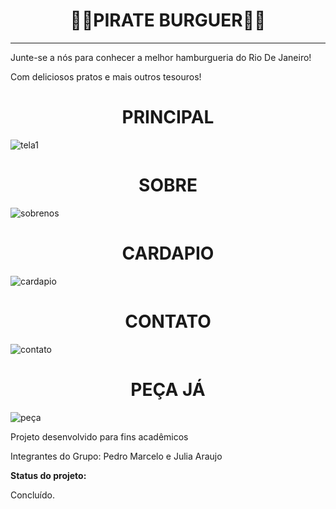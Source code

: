 <h1 align="center">  🏴‍☠️PIRATE BURGUER🏴‍☠️</h1>

<hr>
<p>Junte-se a nós para conhecer a melhor hamburgueria do Rio De Janeiro!</p>
<p>Com deliciosos pratos e mais outros tesouros!</p>

<h1 align="center"> PRINCIPAL </h1>

![tela1](https://github.com/dev-juliaa/PIRATE_BURGUER/assets/63320916/c88ea4bc-f025-4bbf-a720-b592f9bfb54c)

<h1 align="center"> SOBRE </h1>

![sobrenos](https://github.com/dev-juliaa/PIRATE_BURGUER/assets/63320916/4a0f2a7b-3420-464d-8f2a-c1a5e1d44077)

<h1 align="center"> CARDAPIO </h1>

![cardapio](https://github.com/dev-juliaa/PIRATE_BURGUER/assets/63320916/c4d37492-8f1a-49f8-983b-bd8a48e2a66c)

<h1 align="center"> CONTATO </h1>

![contato](https://github.com/dev-juliaa/PIRATE_BURGUER/assets/63320916/169d322f-cfd0-44f7-8bee-ee66b3cd384e)

<h1 align="center"> PEÇA JÁ </h1>

![peça](https://github.com/dev-juliaa/PIRATE_BURGUER/assets/63320916/de7a73f9-b876-4d23-9f1e-97d07e56cf7c)

<p>Projeto desenvolvido para fins acadêmicos</p>
<p>Integrantes do Grupo: Pedro Marcelo e Julia Araujo</p>

<p> <b> Status do projeto: </b> </p>

<p> Concluído. </p>
